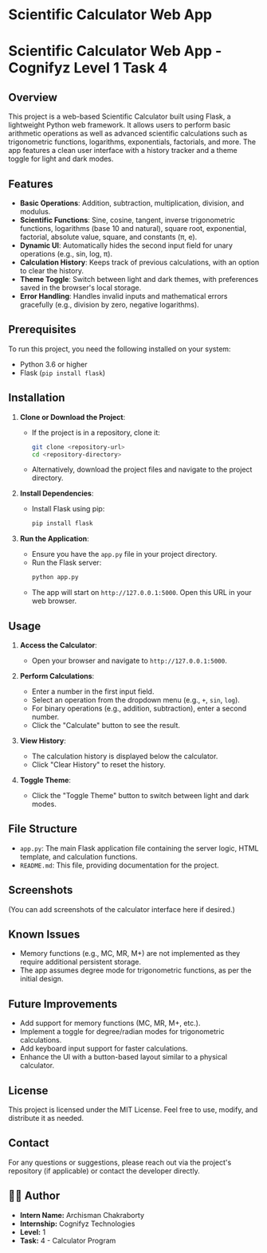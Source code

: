 # Scientific Calculator Web App

# Scientific Calculator Web App - Cognifyz Level 1 Task 4


## Overview
This project is a web-based Scientific Calculator built using Flask, a lightweight Python web framework. It allows users to perform basic arithmetic operations as well as advanced scientific calculations such as trigonometric functions, logarithms, exponentials, factorials, and more. The app features a clean user interface with a history tracker and a theme toggle for light and dark modes.

## Features
- **Basic Operations**: Addition, subtraction, multiplication, division, and modulus.
- **Scientific Functions**: Sine, cosine, tangent, inverse trigonometric functions, logarithms (base 10 and natural), square root, exponential, factorial, absolute value, square, and constants (π, e).
- **Dynamic UI**: Automatically hides the second input field for unary operations (e.g., sin, log, π).
- **Calculation History**: Keeps track of previous calculations, with an option to clear the history.
- **Theme Toggle**: Switch between light and dark themes, with preferences saved in the browser's local storage.
- **Error Handling**: Handles invalid inputs and mathematical errors gracefully (e.g., division by zero, negative logarithms).

## Prerequisites
To run this project, you need the following installed on your system:
- Python 3.6 or higher
- Flask (`pip install flask`)

## Installation
1. **Clone or Download the Project**:
   - If the project is in a repository, clone it:
     ```bash
     git clone <repository-url>
     cd <repository-directory>
     ```
   - Alternatively, download the project files and navigate to the project directory.

2. **Install Dependencies**:
   - Install Flask using pip:
     ```bash
     pip install flask
     ```

3. **Run the Application**:
   - Ensure you have the `app.py` file in your project directory.
   - Run the Flask server:
     ```bash
     python app.py
     ```
   - The app will start on `http://127.0.0.1:5000`. Open this URL in your web browser.

## Usage
1. **Access the Calculator**:
   - Open your browser and navigate to `http://127.0.0.1:5000`.

2. **Perform Calculations**:
   - Enter a number in the first input field.
   - Select an operation from the dropdown menu (e.g., `+`, `sin`, `log`).
   - For binary operations (e.g., addition, subtraction), enter a second number.
   - Click the "Calculate" button to see the result.

3. **View History**:
   - The calculation history is displayed below the calculator.
   - Click "Clear History" to reset the history.

4. **Toggle Theme**:
   - Click the "Toggle Theme" button to switch between light and dark modes.

## File Structure
- `app.py`: The main Flask application file containing the server logic, HTML template, and calculation functions.
- `README.md`: This file, providing documentation for the project.

## Screenshots
(You can add screenshots of the calculator interface here if desired.)

## Known Issues
- Memory functions (e.g., MC, MR, M+) are not implemented as they require additional persistent storage.
- The app assumes degree mode for trigonometric functions, as per the initial design.

## Future Improvements
- Add support for memory functions (MC, MR, M+, etc.).
- Implement a toggle for degree/radian modes for trigonometric calculations.
- Add keyboard input support for faster calculations.
- Enhance the UI with a button-based layout similar to a physical calculator.

## License
This project is licensed under the MIT License. Feel free to use, modify, and distribute it as needed.

## Contact
For any questions or suggestions, please reach out via the project's repository (if applicable) or contact the developer directly.

## 👨‍💻 Author

- **Intern Name:** Archisman Chakraborty  
- **Internship:** Cognifyz Technologies  
- **Level:** 1  
- **Task:** 4 - Calculator Program